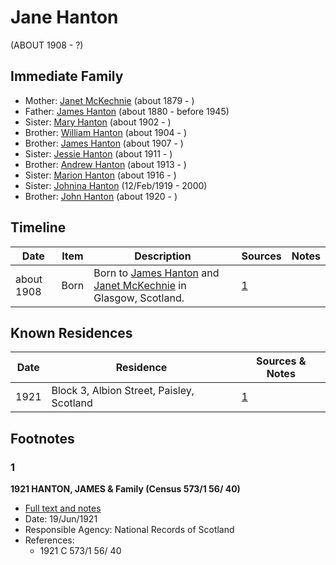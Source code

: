 ﻿---
layout: person
subject_key: i65592941
permalink: /people/i65592941
---

# Jane Hanton
(ABOUT 1908 - ?)

## Immediate Family

* Mother: [Janet McKechnie](./@47324688@-janet-mckechnie-b1879-d.md) (about 1879 - )
* Father: [James Hanton](./@71830064@-james-hanton-b1880-d1945.md) (about 1880 - before 1945)
* Sister: [Mary Hanton](./@24857040@-mary-hanton-b1902-d.md) (about 1902 - )
* Brother: [William Hanton](./@19187808@-william-hanton-b1904-d.md) (about 1904 - )
* Brother: [James Hanton](./@30630538@-james-hanton-b1907-d.md) (about 1907 - )
* Sister: [Jessie Hanton](./@56011610@-jessie-hanton-b1911-d.md) (about 1911 - )
* Brother: [Andrew Hanton](./@53392578@-andrew-hanton-b1913-d.md) (about 1913 - )
* Sister: [Marion Hanton](./@27083581@-marion-hanton-b1916-d.md) (about 1916 - )
* Sister: [Johnina Hanton](./@68592798@-johnina-hanton-b1919-2-12-d2000.md) (12/Feb/1919 - 2000)
* Brother: [John Hanton](./@30651959@-john-hanton-b1920-d.md) (about 1920 - )

## Timeline

Date | Item | Description | Sources | Notes
---|---|---|---|---
about 1908 | Born | Born to [James Hanton](./@71830064@-james-hanton-b1880-d1945.md) and [Janet McKechnie](./@47324688@-janet-mckechnie-b1879-d.md) in Glasgow, Scotland. | [1](#1) | 

## Known Residences

Date | Residence | Sources & Notes
---|---|---
1921 | Block 3, Albion Street, Paisley, Scotland | [1](#1)

## Footnotes

### 1

**1921 HANTON, JAMES & Family (Census 573/1 56/ 40)**

* [Full text and notes](../sources/@76935052@-1921-hanton,-james-&-family-census-573-1-56-40-.md)
* Date: 19/Jun/1921
* Responsible Agency: National Records of Scotland
* References: 
  * 1921 C 573/1 56/ 40

